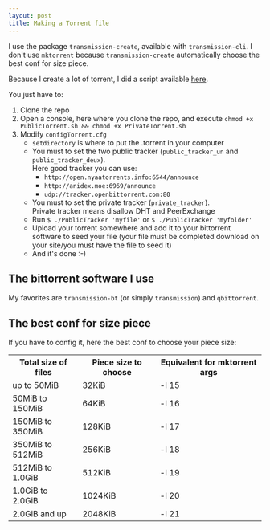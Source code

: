 ```yaml
---
layout: post
title: Making a Torrent file
---
```

I use the package ```transmission-create```, available with ```transmission-cli```.
I don't use ```mktorrent``` because ```transmission-create``` automatically choose the best conf for size piece.

Because I create a lot of torrent, I did a script available [here](https://github.com/Subarashii-no-Fansub/Torrent/).

You just have to:

1. Clone the repo
2. Open a console, here where you clone the repo, and execute ```chmod +x PublicTorrent.sh && chmod +x PrivateTorrent.sh```
3. Modify ```configTorrent.cfg```
	* ```setdirectory``` is where to put the .torrent in your computer
	* You must to set the two public tracker (```public_tracker_un``` and ```public_tracker_deux```).<br>Here good tracker you can use:
		* ```http://open.nyaatorrents.info:6544/announce```
		* ```http://anidex.moe:6969/announce```
		* ```udp://tracker.openbittorrent.com:80```
	* You must to set the private tracker (```private_tracker```).<br>Private tracker means disallow DHT and PeerExchange
	* Run ```$ ./PublicTracker 'myfile'``` or ```$ ./PublicTracker 'myfolder'```
	* Upload your torrent somewhere and add it to your bittorrent software to seed your file (your file must be completed download on your site/you must have the file to seed it)
	* And it's done :-)

## The bittorrent software I use
My favorites are ```transmission-bt``` (or simply ```transmission```) and ```qbittorrent```.

## The best conf for size piece
If you have to config it, here the best conf to choose your piece size:
<table>
	<tr>
		<th>Total size of files</th>
		<th>Piece size to choose</th>
		<th>Equivalent for mktorrent args</th>
	</tr>
	<tr>
		<td>up to 50MiB</td>
		<td>32KiB</td>
		<td>-l 15</td>
	</tr>
	<tr>
		<td>50MiB to 150MiB</td>
		<td>64KiB</td>
		<td>-l 16</td>
	</tr>
	<tr>
		<td>150MiB to 350MiB</td>
		<td>128KiB</td>
		<td>-l 17</td>
	</tr>
	<tr>
		<td>350MiB to 512MiB</td>
		<td>256KiB</td>
		<td>-l 18</td>
	</tr>
	<tr>
		<td>512MiB to 1.0GiB</td>
		<td>512KiB</td>
		<td>-l 19</td>
	</tr>
	<tr>
		<td>1.0GiB to 2.0GiB</td>
		<td>1024KiB</td>
		<td>-l 20</td>
	</tr>
	<tr>
		<td>2.0GiB and up</td>
		<td>2048KiB</td>
		<td>-l 21</td>
	</tr>
</table>
